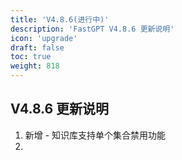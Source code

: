 ```yaml
---
title: 'V4.8.6(进行中)'
description: 'FastGPT V4.8.6 更新说明'
icon: 'upgrade'
draft: false
toc: true
weight: 818
---
```



## V4.8.6 更新说明

1. 新增 - 知识库支持单个集合禁用功能
2. 